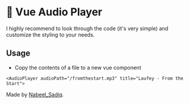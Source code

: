 # 🎻 Vue Audio Player
I highly recommend to look through the code (it's very simple) and customize the styling to your needs.
## Usage
- Copy the contents of a file to a new vue component
```vue
<AudioPlayer audioPath="/fromthestart.mp3" title="Laufey - From the Start">
```
Made by [Nabeel_Sadiq](https://github.com/nabeel-sadiq).
